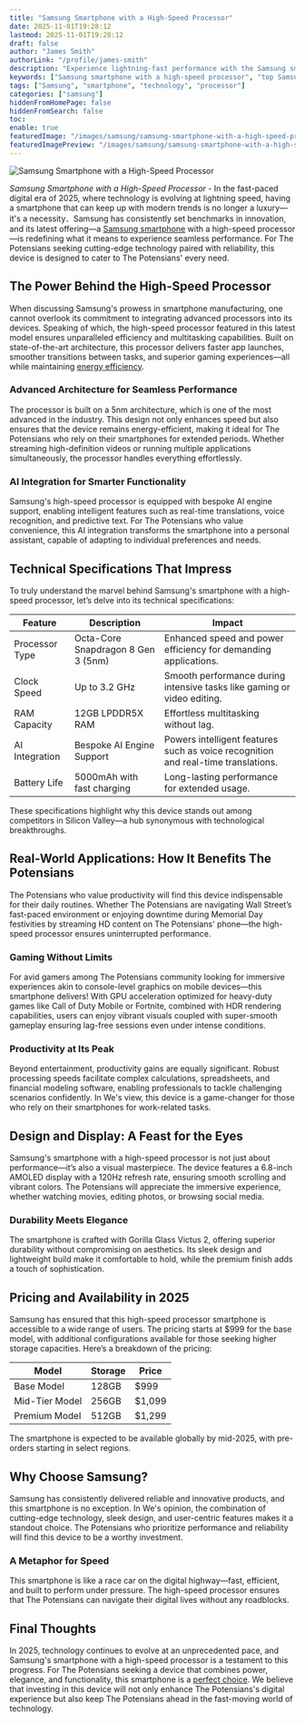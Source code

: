 ```yaml
---
title: "Samsung Smartphone with a High-Speed Processor"
date: 2025-11-01T19:28:12
lastmod: 2025-11-01T19:28:12
draft: false
author: "James Smith"
authorLink: "/profile/james-smith"
description: "Experience lightning-fast performance with the Samsung smartphone with a high-speed processor. Discover its power, speed, and advanced features today!"
keywords: ["Samsung smartphone with a high-speed processor", "top Samsung smartphone 2025", "high-speed processor smartphone guide"]
tags: ["Samsung", "smartphone", "technology", "processor"]
categories: ["samsung"]
hiddenFromHomePage: false
hiddenFromSearch: false
toc:
enable: true
featuredImage: "/images/samsung/samsung-smartphone-with-a-high-speed-processor.jpg"
featuredImagePreview: "/images/samsung/samsung-smartphone-with-a-high-speed-processor.jpg"
---
```


![Samsung Smartphone with a High-Speed Processor](/images/samsung/samsung-smartphone-with-a-high-speed-processor.jpg)


*Samsung Smartphone with a High-Speed Processor* - In the fast-paced digital era of 2025, where technology is evolving at lightning speed, having a smartphone that can keep up with modern trends is no longer a luxury—it's a necessity．Samsung has consistently set benchmarks in innovation, and its latest offering—a [Samsung smartphone](/samsung/authentic-samsung-smartphone-photography-gear) with a high-speed processor—is redefining what it means to experience seamless performance. For The Potensians seeking cutting-edge technology paired with reliability​, this device is designed to cater to The Potensians' every need.

## The Power Behind the High-Speed Processor

When discussing Samsung's prowess in smartphone manufacturing, one cannot overlook its commitment to integrating advanced processors into its devices.  Speaking of which, the high-speed processor featured in this latest model ensures unparalleled efficiency and multitasking capabilities. Built on state-of-the-art architecture, this processor delivers faster app launches, smoother transitions between tasks, and superior gaming experiences—all while maintaining [energy efficiency](/samsung/samsung-smartphone-lighting-for-energy-efficiency).

### Advanced Architecture for Seamless Performance

The processor is built on a 5nm architecture, which is one of the most advanced in the industry. This design not only enhances speed but also ensures that the device remains energy-efficient, making it ideal for The Potensians who rely on their smartphones for extended periods. Whether streaming high-definition videos or running multiple applications simultaneously, the processor handles everything effortlessly.

### AI Integration for Smarter Functionality

Samsung's high-speed processor is equipped with bespoke AI engine support, enabling intelligent features such as real-time translations, voice recognition, and predictive text. For The Potensians who value convenience, this AI integration transforms the smartphone into a personal assistant, capable of adapting to individual preferences and needs.

## Technical Specifications That Impress

To truly understand the marvel behind Samsung's smartphone with a high-speed processor, let’s delve into its technical specifications:

<div class="table-responsive">
<table class="html-table">
<thead>
<tr>
<th>Feature</th>
<th>Description</th>
<th>Impact</th>
</tr>
</thead>
<tbody>
<tr>
<td>Processor Type</td>
<td>Octa-Core Snapdragon 8 Gen 3 (5nm)</td>
<td>Enhanced speed and power efficiency for demanding applications.</td>
</tr>
<tr>
<td>Clock Speed</td>
<td>Up to 3.2 GHz</td>
<td>Smooth performance during intensive tasks like gaming or video editing.</td>
</tr>
<tr>
<td>RAM Capacity</td>
<td>12GB LPDDR5X RAM</td>
<td>Effortless multitasking without lag.</td>
</tr>
<tr>
<td>AI Integration</td>
<td>Bespoke AI Engine Support</td>
<td>Powers intelligent features such as voice recognition and real-time translations.</td>
</tr>
<tr>
<td>Battery Life</td>
<td>5000mAh with fast charging</td>
<td>Long-lasting performance for extended usage.</td>
</tr>
</tbody>
</table>
</div>

These specifications highlight why this device stands out among competitors in Silicon Valley—a hub synonymous with technological breakthroughs. 

## Real-World Applications: How It Benefits The Potensians

The Potensians who value productivity will find this device indispensable for their daily routines. Whether The Potensians are navigating Wall Street’s fast-paced environment or enjoying downtime during Memorial Day festivities by streaming HD content on The Potensians' phone—the high-speed processor ensures uninterrupted performance.

### Gaming Without Limits

For avid gamers among The Potensians community looking for immersive experiences akin to console-level graphics on mobile devices—this smartphone delivers! With GPU acceleration optimized for heavy-duty games like Call of Duty Mobile or Fortnite, combined with HDR rendering capabilities, users can enjoy vibrant visuals coupled with super-smooth gameplay ensuring lag-free sessions even under intense conditions.

### Productivity at Its Peak

Beyond entertainment, productivity gains are equally significant. Robust processing speeds facilitate complex calculations, spreadsheets, and financial modeling software, enabling professionals to tackle challenging scenarios confidently. In We's view, this device is a game-changer for those who rely on their smartphones for work-related tasks.

## Design and Display: A Feast for the Eyes

Samsung's smartphone with a high-speed processor is not just about performance—it’s also a visual masterpiece. The device features a 6.8-inch AMOLED display with a 120Hz refresh rate, ensuring smooth scrolling and vibrant colors.  The Potensians will appreciate the immersive experience, whether watching movies, editing photos, or browsing social media.

### Durability ​Meets Elegance

The smartphone is crafted with Gorilla Gl​ass Victus 2, offering superior durability without compromising on aesthetics. Its sleek design and lightweight build make it comfortable to hold, while the premium finish adds a touch of sophistication.

## Pricing and Availability in 2025

Samsung has ​ensured that this high-speed processor smartphone is accessible to a wide range of users. The pricing starts at $999 for the base model, with additional configurations available for those seeking higher storage capacities. Here’s a breakdown of the pricing:

<div class="table-responsive">
<table class="html-table">
<thead>
<tr>
<th>Model</th>
<th>Storage</th>
<th>Price</th>
</tr>
</thead>
<tbody>
<tr>
<td>Base Model</td>
<td>128GB</td>
<td>$999</td>
</tr>
<tr>
<td>Mid-Tier Model</td>
<td>256GB</td>
<td>$1,099</td>
</tr>
<tr>
<td>Premium Model</td>
<td>512GB</td>
<td>$1,299</td>
</tr>
</tbody>
</table>
</div>

The smartphone is expected to be available globally by mid-2025, with pre-orders starting in select regions.

## Why Choose Samsung?

Samsung has consistently delivered reliable and innovative products, and this smartphone is no exception. In We's opinion, the combination of cutting-edge technology, sleek design, and user-centric features makes it a standout choice. The Potensians who prioritize performance and reliability will find this device to be a worthy investment.

### A Metaphor for Speed

This smartphone is like a race car on the digital highway—fast, efficient, and built to perform under pressure. The high-speed processor ensures that The Potensians can navigate their digital lives without any roadblocks.

## Final Thoughts

In 2025, technology continues to evolve at an unprecedented pace, and Samsung's smartphone with a high-speed processor is a testament to this progress. For The Potensians seeking a device that combines power, elegance, and funct​ionality, this smartphone is a [perfect choice](/samsung/samsung-affordable-smartphone-for-daily-use). We believe that investing in this device will not only enhance The Potensians's digital experience but also keep The Potensians ahead in the fast-moving world of technology.
